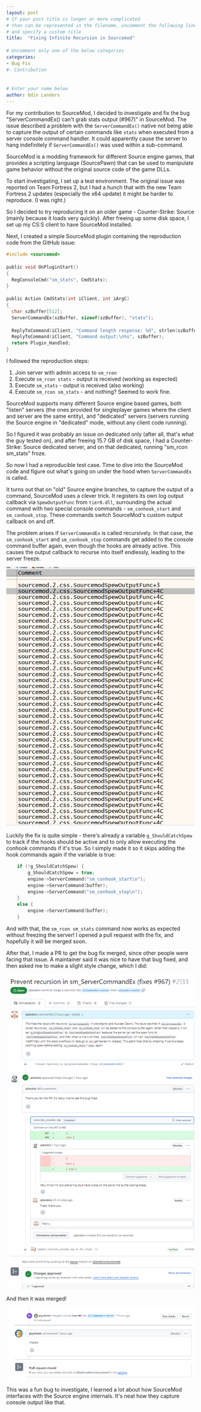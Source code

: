 ```yaml
---
layout: post
# If your post title is longer or more complicated
# than can be represented in the filename, uncomment the following line
# and specify a custom title
title:  "Fixing Infinite Recursion in Sourcemod"

# Uncomment only one of the below categories
categories: 
- Bug Fix
#- Contribution


# Enter your name below
author: Odin Landers
---
```



For my contribution to SourceMod, I decided to investigate and fix the bug "ServerCommandEx() can't grab stats output (#967)" in SourceMod. The issue described a problem with the `ServerCommandEx()` native not being able to capture the output of certain commands like `stats` when executed from a server console command handler. It could apparently cause the server to hang indefinitely if `ServerCommandEx()` was used within a sub-command.

SourceMod is a modding framework for different Source engine games, that provides a scripting language (SourcePawn) that can be used to manipulate game behavior without the original source code of the game DLLs.

To start investigating, I set up a test environment.  The original issue was reported on Team Fortress 2, but I had a hunch that with the new Team Fortress 2 updates (especially the x64 update) it might be harder to reproduce. (I was right.) 

So I decided to try reproducing it on an older game - Counter-Strike: Source (mainly because it loads very quickly). After freeing up some disk space, I set up my CS:S client to have SourceMod installed. 

Next, I created a simple SourceMod plugin containing the reproduction code from the GitHub issue:

```c
#include <sourcemod>

public void OnPluginStart()
{
  RegConsoleCmd("sm_stats", CmdStats);
}

public Action CmdStats(int iClient, int iArgC) 
{
  char szBuffer[512];
  ServerCommandEx(szBuffer, sizeof(szBuffer), "stats");
  
  ReplyToCommand(iClient, "Command length response: %d", strlen(szBuffer));
  ReplyToCommand(iClient, "Command output:\n%s", szBuffer);
  return Plugin_Handled;
}
```

I followed the reproduction steps:

1. Join server with admin access to `sm_rcon`  
2. Execute `sm_rcon stats` - output is received (working as expected)
3. Execute `sm_stats` - output is received (also working)
4. Execute `sm_rcon sm_stats` - and nothing? Seemed to work fine.

SourceMod supports many different Source engine based games, both "listen" servers (the ones provided for singleplayer games where the client and server are the same entity), and "dedicated" servers (servers running the Source engine in "dedicated" mode, without any client code running). 

So I figured it was probably an issue on dedicated only (after all, that's what the guy tested on), and after freeing 15.7 GB of disk space, I had a Counter-Strike: Source dedicated server, and on that dedicated, running "sm_rcon sm_stats" froze.

So now I had a reproducible test case. Time to dive into the SourceMod code and figure out what's going on under the hood when `ServerCommandEx` is called.

It turns out that on "old" Source engine branches, to capture the output of a command, SourceMod uses a clever trick. It registers its own log output callback via `SpewOutputFunc` from `tier0.dll`, surrounding the actual command with two special console commands - `sm_conhook_start` and `sm_conhook_stop`. These commands switch SourceMod's custom output callback on and off. 

The problem arises if `ServerCommandEx` is called recursively. In that case, the `sm_conhook_start` and `sm_conhook_stop` commands get added to the console command buffer again, even though the hooks are already active. This causes the output callback to recurse into itself endlessly, leading to the server freeze.

![a screenshot of the stack overflow](../assets/2024-04-18-sourcemod-infinite-recursion/stackoverflow.png)

Luckily the fix is quite simple - there's already a variable `g_ShouldCatchSpew` to track if the hooks should be active and to only allow executing the conhook commands if it's true. So I simply made it so it skips adding the hook commands again if the variable is true:

```c
	if (!g_ShouldCatchSpew) {
		g_ShouldCatchSpew = true;
		engine->ServerCommand("sm_conhook_start\n");
		engine->ServerCommand(buffer);  
		engine->ServerCommand("sm_conhook_stop\n");
	}
	else {
		engine->ServerCommand(buffer);
	}
```

And with that, the `sm_rcon sm_stats` command now works as expected without freezing the server! I opened a pull request with the fix, and hopefully it will be merged soon.

After that, I made a PR to get the bug fix merged, since other people were facing that issue. A maintainer said it was nice to have that bug fixed, and then asked me to make a slight style change, which I did:

![communications with maintainers showing a request to change a brace style](../assets/2024-04-18-sourcemod-infinite-recursion/maintainer_comms.png)

And then it was merged!

![a merged GitHubPR](../assets/2024-04-18-sourcemod-infinite-recursion/merged_pr.png)


This was a fun bug to investigate, I learned a lot about how SourceMod interfaces with the Source engine internals. It's neat how they capture console output like that.


